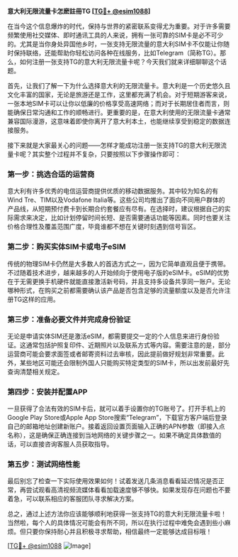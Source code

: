 **意大利无限流量卡怎麽註冊TG [[TG💪+ @esim1088](https://t.me/s/esim1088)]**

在当今这个信息爆炸的时代，保持与世界的紧密联系变得尤为重要。对于许多需要频繁使用社交媒体、即时通讯工具的人来说，拥有一张可靠的SIM卡是必不可少的。尤其是当你身处异国他乡时，一张支持无限流量的意大利SIM卡不仅能让你随时保持联络，还能帮助你轻松访问各种在线服务，比如Telegram（简称TG）。那么，如何注册一张支持TG的意大利无限流量卡呢？今天我们就来详细聊聊这个话题。

首先，让我们了解一下为什么选择意大利的无限流量卡。意大利是一个历史悠久且文化丰富的国家，无论是旅游还是工作，这里都充满了机会。对于短期游客来说，一张本地SIM卡可以让你以低廉的价格享受高速网络；而对于长期居住者而言，则能确保日常沟通和工作的顺畅进行。更重要的是，在意大利使用的无限流量卡通常兼容国际漫游，这意味着即使你离开了意大利本土，也能继续享受到稳定的数据连接服务。

接下来就是大家最关心的问题——怎样才能成功注册一张支持TG的意大利无限流量卡呢？其实整个过程并不复杂，只要按照以下步骤操作即可：

### 第一步：挑选合适的运营商
意大利有许多优秀的电信运营商提供优质的移动数据服务。其中较为知名的有Wind Tre、TIM以及Vodafone Italia等。这些公司均推出了面向不同用户群体的产品线，从短期预付费卡到长期合约套餐应有尽有。在选择时，建议根据自己的实际需求来决定，比如计划停留时间长短、是否需要通话功能等因素。同时也要关注价格合理性及覆盖范围广度，毕竟谁都不想在关键时刻遇到信号盲区。

### 第二步：购买实体SIM卡或电子eSIM
传统的物理SIM卡仍然是大多数人的首选方式之一，因为它简单直观且便于携带。不过随着技术进步，越来越多的人开始倾向于使用电子版的eSIM卡。eSIM的优势在于无需更换手机硬件就能直接激活新号码，并且支持多设备共享同一账户。无论哪种形式，在购买之前都需要确认该产品是否包含足够的流量额度以及是否允许注册TG这样的应用。

### 第三步：准备必要文件并完成身份验证
无论是申请实体SIM还是激活eSIM，都需要提交一定的个人信息来进行身份验证。这通常包括护照复印件、近期照片以及联系方式等内容。需要注意的是，部分运营商可能会要求面签或者邮寄资料过去审核，因此提前做好规划非常重要。此外，某些地区可能还会限制外国人只能购买特定类型的SIM卡，所以出发前最好先查询清楚相关规定。

### 第四步：安装并配置APP
一旦获得了合法有效的SIM卡后，就可以着手设置你的TG账号了。打开手机上的Google Play Store或Apple App Store搜索“Telegram”，下载官方客户端后登录自己的邮箱地址创建新账户。接着返回设置页面输入正确的APN参数（即接入点名称），这是确保正确连接到当地网络的关键步骤之一。如果不确定具体数值的话，可以直接咨询客服人员获取指导。

### 第五步：测试网络性能
最后别忘了检查一下实际使用效果如何！试着发送几条消息看看延迟情况是否正常，再尝试观看高清视频流媒体看看加载速度够不够快。如果发现存在问题也不要着急，可以联系相应的客服团队寻求解决方案。

总之，通过上述方法你应该能够顺利地获得一张支持TG的意大利无限流量卡啦！当然啦，每个人的具体情况可能会有所不同，所以在执行过程中难免会遇到些小麻烦。但只要你保持耐心并且积极寻求帮助，相信最终一定能够达成目标哦！

[[TG💪+ @esim1088](https://t.me/s/esim1088) ![Image](https://i.postimg.cc/4NQfJmqS/Snipaste-2025-05-13-00-14-12.png)]
